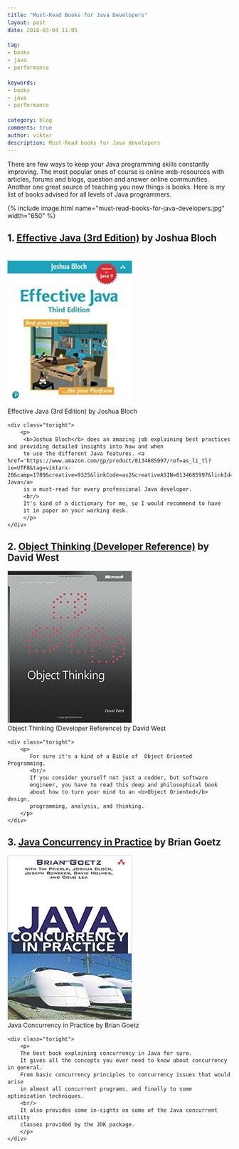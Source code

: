 ```yaml
---
title: "Must-Read Books for Java Developers"
layout: post
date: 2018-03-04 11:05

tag:
- books
- java
- performance

keywords:
- books
- java
- performance

category: blog
comments: true
author: viktar
description: Must-Read books for Java developers
---
```


There are few ways to keep your Java programming skills constantly
improving. The most popular ones of course is online web-resources with
articles, forums and blogs, question and answer online communities.
<br/>
Another one great source of teaching you new things is books. Here is
my list of books advised for all levels of Java programmers.

<!--more-->

{% include image.html name="must-read-books-for-java-developers.jpg" width="650" %}

## 1. [Effective Java (3rd Edition)][1] by Joshua Bloch
<div class="side-by-side">
    <div class="toleft">
    <a href='https://www.amazon.com/gp/product/0134685997/ref=as_li_tl?ie=UTF8&tag=viktarx-20&camp=1789&creative=9325&linkCode=as2&creativeASIN=0134685997&linkId=b55b7647430a5f4202d67800eb5e31bf'>
        <img class="image" src="/assets/images/posts/2018/2018-03-04-must-read-books-for-java-developers/effective-java-bloch.jpg" width="280" alt="Effective Java (3rd Edition) by Joshua Bloch">
    </a>
        <figcaption class="caption">Effective Java (3rd Edition) by Joshua Bloch</figcaption>
    </div>

    <div class="toright">
        <p>
         <b>Joshua Bloch</b> does an amazing job explaining best practices and providing detailed insights into how and when
         to use the different Java features. <a href='https://www.amazon.com/gp/product/0134685997/ref=as_li_tl?ie=UTF8&tag=viktarx-20&camp=1789&creative=9325&linkCode=as2&creativeASIN=0134685997&linkId=b55b7647430a5f4202d67800eb5e31bf'>Effective Java</a>
         is a must-read for every professional Java developer.
         <br/>
         It's kind of a dictionary for me, so I would recommend to have
         it in paper on your working desk.
         </p>
    </div>
</div>

## 2. [Object Thinking (Developer Reference)][2] by David West
<div class="side-by-side">
    <div class="toleft">
    <a href='https://www.amazon.com/gp/product/0735619654/ref=as_li_tl?ie=UTF8&camp=1789&creative=9325&creativeASIN=0735619654&linkCode=as2&tag=viktarx-20&linkId=d244bb13085c9022ca52ecb9ce99bb4d'>
        <img class="image" src="/assets/images/posts/2018/2018-03-04-must-read-books-for-java-developers/object-thinking-west.jpg" width="280" alt="Object Thinking (Developer Reference) by David West">
    </a>
        <figcaption class="caption">Object Thinking (Developer Reference) by David West</figcaption>
    </div>

    <div class="toright">
        <p>
           For sure it's a kind of a Bible of  Object Oriented Programming.
           <br/>
           If you consider yourself not just a codder, but software
           engineer, you have to read this deep and philosophical book
           about how to turn your mind to an <b>Object Oriented</b> design,
           programming, analysis, and thinking.
        </p>
    </div>
</div>

## 3. [Java Concurrency in Practice][3] by Brian Goetz
<div class="side-by-side">
    <div class="toleft">
    <a href='https://www.amazon.com/gp/product/0321349601/ref=as_li_tl?ie=UTF8&tag=viktarx-20&camp=1789&creative=9325&linkCode=as2&creativeASIN=0321349601&linkId=192397dbcfd7258337e35c1f8377a0f2'>
        <img class="image" src="/assets/images/posts/2018/2018-03-04-must-read-books-for-java-developers/java-concurrency-in-practice-goetz.jpg" width="280" alt="Java Concurrency in Practice by Brian Goetz">
    </a>
        <figcaption class="caption">Java Concurrency in Practice by Brian Goetz</figcaption>
    </div>

    <div class="toright">
        <p>
        The best book explaining concurrency in Java for sure.
        It gives all the concepts you ever need to know about concurrency in general.
        From basic concurrency principles to concurrency issues that would arise
        in almost all concurrent programs, and finally to some optimization techniques.
        <br/>
        It also provides some in-sights on some of the Java concurrent utility
        classes provided by the JDK package.
        </p>
    </div>
</div>

[1]: https://www.amazon.com/gp/product/0134685997/ref=as_li_tl?ie=UTF8&tag=viktarx-20&camp=1789&creative=9325&linkCode=as2&creativeASIN=0134685997&linkId=b55b7647430a5f4202d67800eb5e31bf
[2]: https://www.amazon.com/gp/product/0735619654/ref=as_li_tl?ie=UTF8&camp=1789&creative=9325&creativeASIN=0735619654&linkCode=as2&tag=viktarx-20&linkId=d244bb13085c9022ca52ecb9ce99bb4d
[3]: https://www.amazon.com/gp/product/0321349601/ref=as_li_tl?ie=UTF8&tag=viktarx-20&camp=1789&creative=9325&linkCode=as2&creativeASIN=0321349601&linkId=192397dbcfd7258337e35c1f8377a0f2
